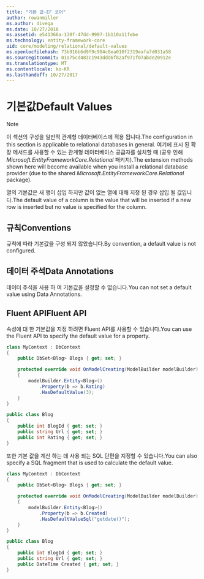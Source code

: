 ```yaml
---
title: "기본 값-EF 코어"
author: rowanmiller
ms.author: divega
ms.date: 10/27/2016
ms.assetid: e541366a-130f-47dd-9997-1b110a11febe
ms.technology: entity-framework-core
uid: core/modeling/relational/default-values
ms.openlocfilehash: 73b916b6d9f9c984c8ea010f2319eafa7d031a58
ms.sourcegitcommit: 01a75cd483c1943ddd6f82af971f07abde20912e
ms.translationtype: MT
ms.contentlocale: ko-KR
ms.lasthandoff: 10/27/2017
---
```

# <a name="default-values"></a><span data-ttu-id="99010-102">기본값</span><span class="sxs-lookup"><span data-stu-id="99010-102">Default Values</span></span>

> [!NOTE]  
> <span data-ttu-id="99010-103">이 섹션의 구성을 일반적 관계형 데이터베이스에 적용 됩니다.</span><span class="sxs-lookup"><span data-stu-id="99010-103">The configuration in this section is applicable to relational databases in general.</span></span> <span data-ttu-id="99010-104">여기에 표시 된 확장 메서드를 사용할 수 있는 관계형 데이터베이스 공급자를 설치할 때 (공유 인해 *Microsoft.EntityFrameworkCore.Relational* 패키지).</span><span class="sxs-lookup"><span data-stu-id="99010-104">The extension methods shown here will become available when you install a relational database provider (due to the shared *Microsoft.EntityFrameworkCore.Relational* package).</span></span>

<span data-ttu-id="99010-105">열의 기본값은 새 행이 삽입 하지만 값이 없는 열에 대해 지정 된 경우 삽입 될 값입니다.</span><span class="sxs-lookup"><span data-stu-id="99010-105">The default value of a column is the value that will be inserted if a new row is inserted but no value is specified for the column.</span></span>

## <a name="conventions"></a><span data-ttu-id="99010-106">규칙</span><span class="sxs-lookup"><span data-stu-id="99010-106">Conventions</span></span>

<span data-ttu-id="99010-107">규칙에 따라 기본값을 구성 되지 않았습니다.</span><span class="sxs-lookup"><span data-stu-id="99010-107">By convention, a default value is not configured.</span></span>

## <a name="data-annotations"></a><span data-ttu-id="99010-108">데이터 주석</span><span class="sxs-lookup"><span data-stu-id="99010-108">Data Annotations</span></span>

<span data-ttu-id="99010-109">데이터 주석을 사용 하 여 기본값을 설정할 수 없습니다.</span><span class="sxs-lookup"><span data-stu-id="99010-109">You can not set a default value using Data Annotations.</span></span>

## <a name="fluent-api"></a><span data-ttu-id="99010-110">Fluent API</span><span class="sxs-lookup"><span data-stu-id="99010-110">Fluent API</span></span>

<span data-ttu-id="99010-111">속성에 대 한 기본값을 지정 하려면 Fluent API를 사용할 수 있습니다.</span><span class="sxs-lookup"><span data-stu-id="99010-111">You can use the Fluent API to specify the default value for a property.</span></span>

<!-- [!code-csharp[Main](samples/core/relational/Modeling/FluentAPI/Samples/Relational/DefaultValue.cs?highlight=9)] -->
``` csharp
class MyContext : DbContext
{
    public DbSet<Blog> Blogs { get; set; }

    protected override void OnModelCreating(ModelBuilder modelBuilder)
    {
        modelBuilder.Entity<Blog>()
            .Property(b => b.Rating)
            .HasDefaultValue(3);
    }
}

public class Blog
{
    public int BlogId { get; set; }
    public string Url { get; set; }
    public int Rating { get; set; }
}
```

<span data-ttu-id="99010-112">또한 기본 값을 계산 하는 데 사용 되는 SQL 단편을 지정할 수 있습니다.</span><span class="sxs-lookup"><span data-stu-id="99010-112">You can also specify a SQL fragment that is used to calculate the default value.</span></span>

<!-- [!code-csharp[Main](samples/core/relational/Modeling/FluentAPI/Samples/Relational/DefaultValueSql.cs?highlight=9)] -->
``` csharp
class MyContext : DbContext
{
    public DbSet<Blog> Blogs { get; set; }

    protected override void OnModelCreating(ModelBuilder modelBuilder)
    {
        modelBuilder.Entity<Blog>()
            .Property(b => b.Created)
            .HasDefaultValueSql("getdate()");
    }
}

public class Blog
{
    public int BlogId { get; set; }
    public string Url { get; set; }
    public DateTime Created { get; set; }
}
```
